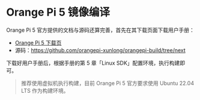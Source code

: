# Orange Pi 5 镜像编译

Orange Pi 5 官方提供的文档与源码还算完善，首先在其下载页面下载用户手册：

- [Orange Pi 5 下载页](http://www.orangepi.cn/html/hardWare/computerAndMicrocontrollers/service-and-support/Orange-pi-5.html)
- 源码：<https://github.com/orangepi-xunlong/orangepi-build/tree/next>

下载好用户手册后，根据手册的第 5 章「Linux SDK」配置环境，执行构建即可。

>推荐使用虚拟机执行构建，目前 Orange Pi 5 官方要求使用 Ubuntu 22.04 LTS 作为构建环境。


